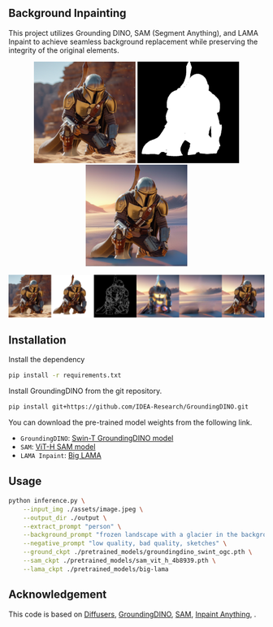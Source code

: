 ## Background Inpainting
This project utilizes Grounding DINO, SAM (Segment Anything), and LAMA Inpaint to achieve seamless background replacement while preserving the integrity of the original elements.
<p align="center">
<img src="assets/image.jpeg" width="200" />
<img src="assets/mask.png" width="200" />
<img src="assets/final_image.png" width="200" />
</p>

<img src="assets/grid_sample.png"/>

## Installation

Install the dependency
```bash
pip install -r requirements.txt
```

Install GroundingDINO from the git repository.
```bash
pip install git+https://github.com/IDEA-Research/GroundingDINO.git
```

You can download the pre-trained model weights from the following link.

- `GroundingDINO`: [Swin-T GroundingDINO model](https://github.com/IDEA-Research/GroundingDINO/releases/download/v0.1.0-alpha/groundingdino_swint_ogc.pth)
- `SAM`: [ViT-H SAM model](https://dl.fbaipublicfiles.com/segment_anything/sam_vit_h_4b8939.pth)
- `LAMA Inpaint`: [Big LAMA](https://drive.google.com/drive/folders/1ST0aRbDRZGli0r7OVVOQvXwtadMCuWXg?usp=sharing)


## Usage

```bash
python inference.py \
    --input_img ./assets/image.jpeg \
    --output_dir ./output \
    --extract_prompt "person" \
    --background_prompt "frozen landscape with a glacier in the background, snow and wind swirling through the air" \
    --negative_prompt "low quality, bad quality, sketches" \
    --ground_ckpt ./pretrained_models/groundingdino_swint_ogc.pth \
    --sam_ckpt ./pretrained_models/sam_vit_h_4b8939.pth \
    --lama_ckpt ./pretrained_models/big-lama
```

## Acknowledgement
This code is based on [Diffusers](https://huggingface.co/docs/diffusers/using-diffusers/controlnet#controlnet-with-stable-diffusion-xl), [GroundingDINO](https://github.com/IDEA-Research/GroundingDINO), [SAM](https://github.com/facebookresearch/segment-anything), [Inpaint Anything](https://github.com/geekyutao/Inpaint-Anything), .